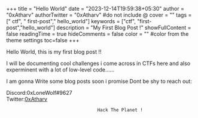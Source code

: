 +++
title = "Hello World"
date = "2023-12-14T19:59:38+05:30"
author = "0xAtharv"
authorTwitter = "0xAtharv" #do not include @
cover = ""
tags = [" ctf", " first-post"," hello_world"]
keywords = ["ctf", "first-post","hello_world"]
description = "My First Blog Post !"
showFullContent = false
readingTime = true
hideComments = false
color = "" #color from the theme settings
toc=false
+++

Hello World, this is my first blog post !!

I will be documenting cool challenges i come across in CTFs here and also experminent with a lot of low-level code……

I am gonna Write some blog posts soon i promise 
Dont be shy to reach out: 


Discord:0xLoneWolf#9627              
Twitter:[0xAtharv](https://twitter.com/0xAtharv)

                                      Hack The Planet !



